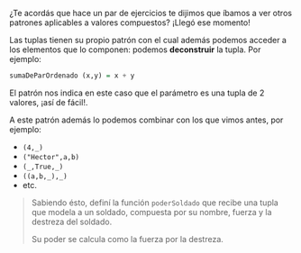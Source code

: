 ¿Te acordás que hace un par de ejercicios te dijimos que íbamos a ver otros patrones aplicables a valores compuestos? ¡Llegó ese momento!

Las tuplas tienen su propio patrón con el cual además podemos acceder a los elementos que lo componen: podemos **deconstruir** la tupla. Por ejemplo:

```haskell
sumaDeParOrdenado (x,y) = x + y
```

El patrón nos indica en este caso que el parámetro es una tupla de 2 valores, ¡así de fácil!.

A este patrón además lo podemos combinar con los que vimos antes, por ejemplo:

* `(4,_)`
* `("Hector",a,b)`
* `(_,True,_)`
* `((a,b,_),_)`
* etc.


> Sabiendo ésto, definí la función `poderSoldado` que recibe una tupla que modela a un soldado, compuesta por su nombre, fuerza y la destreza del soldado.
> 
> Su poder se calcula como la fuerza por la destreza.